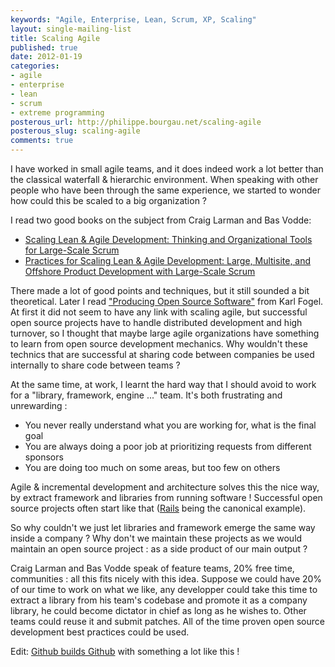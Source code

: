 ```yaml
---
keywords: "Agile, Enterprise, Lean, Scrum, XP, Scaling"
layout: single-mailing-list
title: Scaling Agile
published: true
date: 2012-01-19
categories:
- agile
- enterprise
- lean
- scrum
- extreme programming
posterous_url: http://philippe.bourgau.net/scaling-agile
posterous_slug: scaling-agile
comments: true
---
```

I have worked in small agile teams, and it does indeed work a lot better than the classical waterfall & hierarchic environment. When speaking with other people who have been through the same experience, we started to wonder how could this be scaled to a big organization ?

I read two good books on the subject from Craig Larman and Bas Vodde:

* [Scaling Lean & Agile Development: Thinking and Organizational Tools for Large-Scale Scrum](http://www.amazon.com/Scaling-Lean-Agile-Development-Organizational/dp/0321480961/ref=sr_1_1?tag=pbourgau-20&amp;s=books&amp;ie=UTF8&amp;qid=1326974242&amp;sr=1-1)
* [Practices for Scaling Lean & Agile Development: Large, Multisite, and Offshore Product Development with Large-Scale Scrum](http://www.amazon.com/Practices-Scaling-Lean-Agile-Development/dp/0321636406/ref=sr_1_2?tag=pbourgau-20&amp;s=books&amp;ie=UTF8&amp;qid=1326974242&amp;sr=1-2)

There made a lot of good points and techniques, but it still sounded a bit theoretical. Later I read ["Producing Open Source Software"](http://producingoss.com/) from Karl Fogel. At first it did not seem to have any link with scaling agile, but successful open source projects have to handle distributed development and high turnover, so I thought that maybe large agile organizations have something to learn from open source development mechanics. Why wouldn't these technics that are successful at sharing code between companies be used internally to share code between teams ?

At the same time, at work, I learnt the hard way that I should avoid to work for a "library, framework, engine ..." team. It's both frustrating and unrewarding :

* You never really understand what you are working for, what is the final goal
* You are always doing a poor job at prioritizing requests from different sponsors
* You are doing too much on some areas, but too few on others

Agile & incremental development and architecture solves this the nice way, by extract framework and libraries from running software ! Successful open source projects often start like that ([Rails](http://rubyonrails.org/) being the canonical example).

So why couldn't we just let libraries and framework emerge the same way inside a company ? Why don't we maintain these projects as we would maintain an open source project : as a side product of our main output ?

Craig Larman and Bas Vodde speak of feature teams, 20% free time, communities : all this fits nicely with this idea. Suppose we could have 20% of our time to work on what we like, any developper could take this time to extract a library from his team's codebase and promote it as a company library, he could become dictator in chief as long as he wishes to. Other teams could reuse it and submit patches. All of the time proven open source development best practices could be used.

Edit: [Github builds Github](http://zachholman.com/talk/how-github-uses-github-to-build-github/) with something a lot like this !
